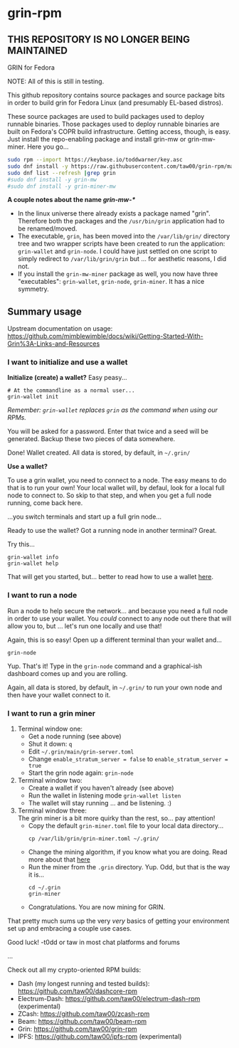# grin-rpm

## THIS REPOSITORY IS NO LONGER BEING MAINTAINED

GRIN for Fedora

NOTE: All of this is still in testing.

This github repository contains source packages and source package bits in
order to build grin for Fedora Linux (and presumably EL-based distros).

These source packages are used to build packages used to deploy runnable
binaries. Those packages used to deploy runnable binaries are built on Fedora's
COPR build infrastructure. Getting access, though, is easy. Just install the
repo-enabling package and install grin-mw or grin-mw-miner. Here you go...

```bash
sudo rpm --import https://keybase.io/toddwarner/key.asc
sudo dnf install -y https://raw.githubusercontent.com/taw00/grin-rpm/master/toddpkgs-grin-mw-repo.fedora.testing.rpm
sudo dnf list --refresh |grep grin
#sudo dnf install -y grin-mw
#sudo dnf install -y grin-miner-mw
```

**A couple notes about the name _grin-mw-\*_**
- In the linux universe there already exists a package named "grin". Therefore
  both the packages and the `/usr/bin/grin` application had to be
  renamed/moved.
- The executable, `grin`, has been moved into the `/var/lib/grin/` directory
  tree and two wrapper scripts have been created to run the application:
  `grin-wallet` and `grin-node`. I could have just settled on one script to
  simply redirect to `/var/lib/grin/grin` but ... for aesthetic reasons, I did
  not.
- If you install the `grin-mw-miner` package as well, you now have three
  "executables": `grin-wallet`, `grin-node`, `grin-miner`. It has a nice
  symmetry.


## Summary usage

Upstream documentation on usage: <https://github.com/mimblewimble/docs/wiki/Getting-Started-With-Grin%3A-Links-and-Resources>

### I want to initialize and use a wallet

**Initialize (create) a wallet?** Easy peasy...

```
# At the commandline as a normal user...
grin-wallet init
```

_Remember: `grin-wallet` replaces `grin` as the command when using our RPMs._

You will be asked for a password. Enter that twice and a seed will be
generated. Backup these two pieces of data somewhere.

Done! Wallet created. All data is stored, by default, in `~/.grin/`

**Use a wallet?**

To use a grin wallet, you need to connect to a node. The easy means to do that
is to run your own! Your local wallet will, by defaul, look for a local full
node to connect to. So skip to that step, and when you get a full node running,
come back here.

...you switch terminals and start up a full grin node...

Ready to use the wallet? Got a running node in another terminal? Great.

Try this...
```
grin-wallet info
grin-wallet help
```

That will get you started, but... better to read how to use a wallet
[here](https://github.com/mimblewimble/docs/wiki/how-to-use-the-grin-wallet#checking-your-wallet-balance).

### I want to run a node

Run a node to help secure the network... and because you need a full node in
order to use your wallet. You _could_ connect to any node out there that will
allow you to, but ... let's run one locally and use that!

Again, this is so easy! Open up a different terminal than your wallet and...

```
grin-node
```

Yup. That's it! Type in the `grin-node` command and a graphical-ish dashboard comes
up and you are rolling.

Again, all data is stored, by default, in `~/.grin/`
to run your own node and then have your wallet connect to it.


### I want to run a grin miner

1. Terminal window one:
   - Get a node running (see above)
   - Shut it down: `q`
   - Edit `~/.grin/main/grin-server.toml`
   - Change `enable_stratum_server = false` to `enable_stratum_server = true`
   - Start the grin node again: `grin-node`
2. Terminal window two:
   - Create a wallet if you haven't already (see above)
   - Run the wallet in listening mode `grin-wallet listen`
   - The wallet will stay running ... and be listening. :)
4. Terminal window three:  
   The grin miner is a bit more quirky than the rest, so... pay attention!
   - Copy the default `grin-miner.toml` file to your local data directory...  
     ```
     cp /var/lib/grin/grin-miner.toml ~/.grin/
     ```
   - Change the mining algorithm, if you know what you are doing. Read more
     about that
     [here](https://github.com/mimblewimble/docs/wiki/how-to-mine-grin#configure-grin-miner)
   - Run the miner from the `.grin` directory. Yup. Odd, but that is the way it is...  
     ```
     cd ~/.grin
     grin-miner
     ```
   - Congratulations. You are now mining for GRIN.

That pretty much sums up the very _very_ basics of getting your environment set
up and embracing a couple use cases.


Good luck!
-t0dd or taw in most chat platforms and forums

...

Check out all my crypto-oriented RPM builds:
- Dash (my longest running and tested builds): <https://github.com/taw00/dashcore-rpm>
- Electrum-Dash: <https://github.com/taw00/electrum-dash-rpm> (experimental)
- ZCash: <https://github.com/taw00/zcash-rpm>
- Beam: <https://github.com/taw00/beam-rpm>
- Grin: <https://github.com/taw00/grin-rpm>
- IPFS: <https://github.com/taw00/ipfs-rpm> (experimental)

